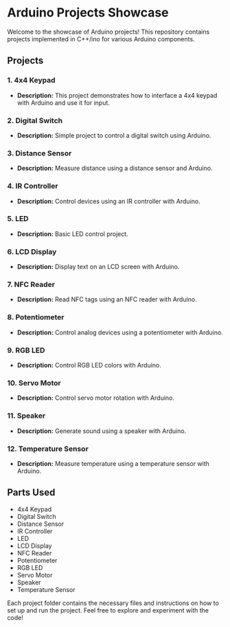 # Arduino Projects Showcase

Welcome to the showcase of Arduino projects! This repository contains projects implemented in C++/ino for various Arduino components.

## Projects

### 1. 4x4 Keypad

- **Description:** This project demonstrates how to interface a 4x4 keypad with Arduino and use it for input.

### 2. Digital Switch

- **Description:** Simple project to control a digital switch using Arduino.

### 3. Distance Sensor

- **Description:** Measure distance using a distance sensor and Arduino.

### 4. IR Controller

- **Description:** Control devices using an IR controller with Arduino.

### 5. LED

- **Description:** Basic LED control project.

### 6. LCD Display

- **Description:** Display text on an LCD screen with Arduino.

### 7. NFC Reader

- **Description:** Read NFC tags using an NFC reader with Arduino.

### 8. Potentiometer

- **Description:** Control analog devices using a potentiometer with Arduino.

### 9. RGB LED

- **Description:** Control RGB LED colors with Arduino.

### 10. Servo Motor

- **Description:** Control servo motor rotation with Arduino.

### 11. Speaker

- **Description:** Generate sound using a speaker with Arduino.

### 12. Temperature Sensor

- **Description:** Measure temperature using a temperature sensor with Arduino.

## Parts Used

- 4x4 Keypad
- Digital Switch
- Distance Sensor
- IR Controller
- LED
- LCD Display
- NFC Reader
- Potentiometer
- RGB LED
- Servo Motor
- Speaker
- Temperature Sensor

Each project folder contains the necessary files and instructions on how to set up and run the project. Feel free to explore and experiment with the code!

